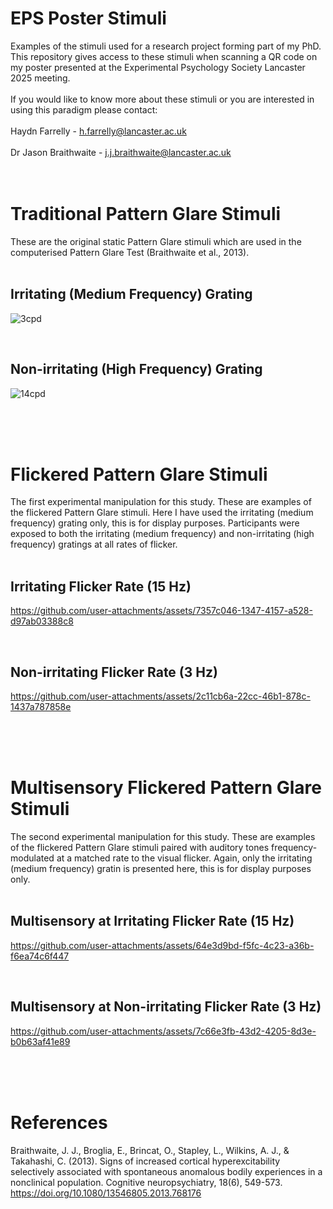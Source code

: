 # EPS Poster Stimuli
Examples of the stimuli used for a research project forming part of my PhD. This repository gives access to these stimuli when scanning a QR code on my poster presented at the Experimental Psychology Society Lancaster 2025 meeting.
<br>
<br>
If you would like to know more about these stimuli or you are interested in using this paradigm please contact:
<br>
<br>
Haydn Farrelly - h.farrelly@lancaster.ac.uk
<br>
<br>
Dr Jason Braithwaite - j.j.braithwaite@lancaster.ac.uk
<br>
<br>
<br>

# Traditional Pattern Glare Stimuli
These are the original static Pattern Glare stimuli which are used in the computerised Pattern Glare Test (Braithwaite et al., 2013).
<br>
<br>

## Irritating (Medium Frequency) Grating
![3cpd](https://github.com/user-attachments/assets/64ee7617-39d9-4994-98fe-8adf1ac52b1c)

<br>

## Non-irritating (High Frequency) Grating
![14cpd](https://github.com/user-attachments/assets/5e03a333-4578-4419-aab0-45a6db4fd9a4)

<br>
<br>
<br>

# Flickered Pattern Glare Stimuli
The first experimental manipulation for this study. These are examples of the flickered Pattern Glare stimuli. Here I have used the irritating (medium frequency) grating only, this is for display purposes. Participants were exposed to both the irritating (medium frequency) and non-irritating (high frequency) gratings at all rates of flicker.
<br>
<br>

## Irritating Flicker Rate (15 Hz)
https://github.com/user-attachments/assets/7357c046-1347-4157-a528-d97ab03388c8

<br>

## Non-irritating Flicker Rate (3 Hz)
https://github.com/user-attachments/assets/2c11cb6a-22cc-46b1-878c-1437a787858e

<br>
<br>
<br>

#  Multisensory Flickered Pattern Glare Stimuli
The second experimental manipulation for this study. These are examples of the flickered Pattern Glare stimuli paired with auditory tones frequency-modulated at a matched rate to the visual flicker. Again, only the irritating (medium frequency) gratin is presented here, this is for display purposes only.
<br>
<br>

## Multisensory at Irritating Flicker Rate (15 Hz)
https://github.com/user-attachments/assets/64e3d9bd-f5fc-4c23-a36b-f6ea74c6f447

<br>

## Multisensory at Non-irritating Flicker Rate (3 Hz)
https://github.com/user-attachments/assets/7c66e3fb-43d2-4205-8d3e-b0b63af41e89

<br>
<br>
<br>

# References
Braithwaite, J. J., Broglia, E., Brincat, O., Stapley, L., Wilkins, A. J., & Takahashi, C. (2013). Signs of increased cortical hyperexcitability selectively associated with spontaneous anomalous bodily experiences in a nonclinical population. Cognitive neuropsychiatry, 18(6), 549-573. https://doi.org/10.1080/13546805.2013.768176
